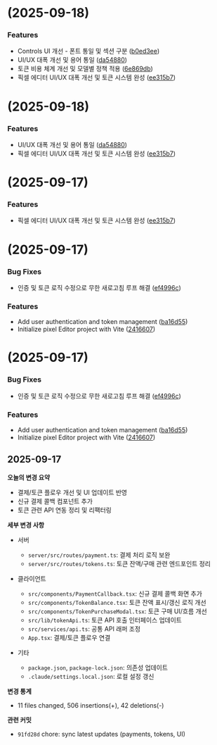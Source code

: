 # [](https://github.com/scarletkim9333-jpg/Pixel-editor-0914/compare/v0.1.1...v) (2025-09-18)


### Features

* Controls UI 개선 - 폰트 통일 및 섹션 구분 ([b0ed3ee](https://github.com/scarletkim9333-jpg/Pixel-editor-0914/commit/b0ed3ee4c7c41b2e002031a3bc160803cb6b6809))
* UI/UX 대폭 개선 및 용어 통일 ([da54880](https://github.com/scarletkim9333-jpg/Pixel-editor-0914/commit/da54880e1e2b3bf7a226be1f5ede2fdb0e127ae2))
* 토큰 비용 체계 개선 및 모델별 정책 적용 ([6e869db](https://github.com/scarletkim9333-jpg/Pixel-editor-0914/commit/6e869db4db1b7c3ec4ede3d7672ec74d47e5db94))
* 픽셀 에디터 UI/UX 대폭 개선 및 토큰 시스템 완성 ([ee315b7](https://github.com/scarletkim9333-jpg/Pixel-editor-0914/commit/ee315b7f793969a182e40b31839c82f979de03d8))



# [](https://github.com/scarletkim9333-jpg/Pixel-editor-0914/compare/v0.1.1...v) (2025-09-18)


### Features

* UI/UX 대폭 개선 및 용어 통일 ([da54880](https://github.com/scarletkim9333-jpg/Pixel-editor-0914/commit/da54880e1e2b3bf7a226be1f5ede2fdb0e127ae2))
* 픽셀 에디터 UI/UX 대폭 개선 및 토큰 시스템 완성 ([ee315b7](https://github.com/scarletkim9333-jpg/Pixel-editor-0914/commit/ee315b7f793969a182e40b31839c82f979de03d8))



# [](https://github.com/scarletkim9333-jpg/Pixel-editor-0914/compare/v0.1.1...v) (2025-09-17)


### Features

* 픽셀 에디터 UI/UX 대폭 개선 및 토큰 시스템 완성 ([ee315b7](https://github.com/scarletkim9333-jpg/Pixel-editor-0914/commit/ee315b7f793969a182e40b31839c82f979de03d8))



#  (2025-09-17)


### Bug Fixes

* 인증 및 토큰 로직 수정으로 무한 새로고침 루프 해결 ([ef4996c](https://github.com/scarletkim9333-jpg/Pixel-editor-0914/commit/ef4996ca47c4586bf8572e3b08b24cd4db6a6b9b))


### Features

* Add user authentication and token management ([ba16d55](https://github.com/scarletkim9333-jpg/Pixel-editor-0914/commit/ba16d5514a42c0ddb181a58c8d906dd20c336e7e))
* Initialize pixel Editor project with Vite ([2416607](https://github.com/scarletkim9333-jpg/Pixel-editor-0914/commit/24166072d612363b2e2d4533e73b20fb9e9e4828))



#  (2025-09-17)


### Bug Fixes

* 인증 및 토큰 로직 수정으로 무한 새로고침 루프 해결 ([ef4996c](https://github.com/scarletkim9333-jpg/Pixel-editor-0914/commit/ef4996ca47c4586bf8572e3b08b24cd4db6a6b9b))


### Features

* Add user authentication and token management ([ba16d55](https://github.com/scarletkim9333-jpg/Pixel-editor-0914/commit/ba16d5514a42c0ddb181a58c8d906dd20c336e7e))
* Initialize pixel Editor project with Vite ([2416607](https://github.com/scarletkim9333-jpg/Pixel-editor-0914/commit/24166072d612363b2e2d4533e73b20fb9e9e4828))



## 2025-09-17

**오늘의 변경 요약**

- 결제/토큰 플로우 개선 및 UI 업데이트 반영
- 신규 결제 콜백 컴포넌트 추가
- 토큰 관련 API 연동 정리 및 리팩터링

**세부 변경 사항**

- 서버
  - `server/src/routes/payment.ts`: 결제 처리 로직 보완
  - `server/src/routes/tokens.ts`: 토큰 잔액/구매 관련 엔드포인트 정리

- 클라이언트
  - `src/components/PaymentCallback.tsx`: 신규 결제 콜백 화면 추가
  - `src/components/TokenBalance.tsx`: 토큰 잔액 표시/갱신 로직 개선
  - `src/components/TokenPurchaseModal.tsx`: 토큰 구매 UI/흐름 개선
  - `src/lib/tokenApi.ts`: 토큰 API 호출 인터페이스 업데이트
  - `src/services/api.ts`: 공통 API 래퍼 조정
  - `App.tsx`: 결제/토큰 플로우 연결

- 기타
  - `package.json`, `package-lock.json`: 의존성 업데이트
  - `.claude/settings.local.json`: 로컬 설정 갱신

**변경 통계**

- 11 files changed, 506 insertions(+), 42 deletions(-)

**관련 커밋**

- `91fd28d` chore: sync latest updates (payments, tokens, UI)


